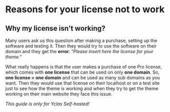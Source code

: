 
# Reasons for your license not to work

## Why my license isn't working?

Many users ask us this question after making a purchase, setting up the software and testing it. Then they would try to use the software on their domain and they get the  **error**: “_Please insert here the license for your theme.”_

What really happens is that the user makes a purchase of one Pro license, which comes with  **one license**  that can be used on only  **one domain**. So,  **one license = one domain** and can be used as many sub domains as you want. Then they would use that license on their localhost or on a test site just to see how the theme is working and when they try to get the theme working on their main website they face this issue.


*This guide is only for Yclas Self-hosted!*
